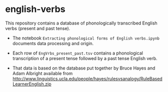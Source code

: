 # english-verbs

This repository contains a database of phonologically transcribed English verbs (present and past tense).

 - The notebook `Extracting phonological forms of English verbs.ipynb` documents data processing and origin.

 - Each row of `EngVrbs_present_past.tsv` contains a phonological transcription of a present tense followed by a past tense English verb.
 - That data is based on the database put together by Bruce Hayes and Adam Albright available from http://www.linguistics.ucla.edu/people/hayes/rulesvsanalogy/RuleBasedLearnerEnglish.zip
